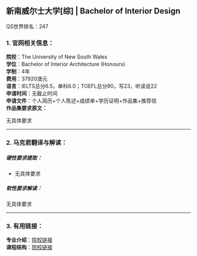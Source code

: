 ## 新南威尔士大学[综] | Bachelor of Interior Design

QS世界排名：247

### 1. 官网相关信息：

**院校**：The University of New South Wales     
**学位**：Bachelor of Interior Architecture (Honours)   
**学制**：4年  
**费用**：37920澳元  
**语言**：IELTS总分6.5，单科6.0；TOEFL总分90，写23，听读说22  
**申请时间**：无截止时间  
**申请文件**：个人简历+个人陈述+成绩单+学历证明+作品集+推荐信  
**作品集要求原文：**   

>
无具体要求








---


### 2. 马克君翻译与解读：

##### 硬性要求提取：
- 无具体要求


##### 软性要求解读：
无具体要求


---


### 3. 有用链接：

**专业介绍**：[院校链接](https://www.be.unsw.edu.au/degrees/undergraduate/bachelor-of-interior-architecture-honours)  
**课程结构**：[院校链接](https://www.handbook.unsw.edu.au/undergraduate/programs/2019/3256) 